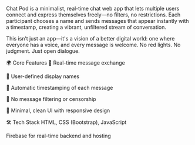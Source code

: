 Chat Pod is a minimalist, real-time chat web app that lets multiple users connect and express themselves freely—no filters, no restrictions. Each participant chooses a name and sends messages that appear instantly with a timestamp, creating a vibrant, unfiltered stream of conversation.

This isn’t just an app—it's a vision of a better digital world: one where everyone has a voice, and every message is welcome. No red lights. No judgment. Just open dialogue.

🌍 Core Features
🔹 Real-time message exchange

🔹 User-defined display names

🔹 Automatic timestamping of each message

🔹 No message filtering or censorship

🔹 Minimal, clean UI with responsive design

🛠️ Tech Stack
HTML, CSS (Bootstrap), JavaScript

Firebase for real-time backend and hosting 
